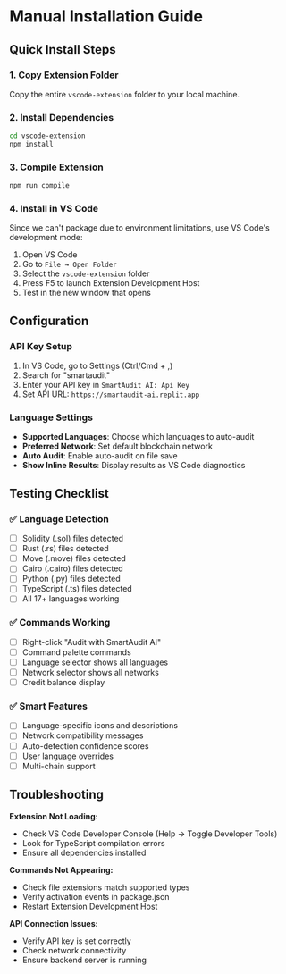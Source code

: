 # Manual Installation Guide

## Quick Install Steps

### 1. Copy Extension Folder
Copy the entire `vscode-extension` folder to your local machine.

### 2. Install Dependencies
```bash
cd vscode-extension
npm install
```

### 3. Compile Extension
```bash
npm run compile
```

### 4. Install in VS Code
Since we can't package due to environment limitations, use VS Code's development mode:

1. Open VS Code
2. Go to `File → Open Folder` 
3. Select the `vscode-extension` folder
4. Press F5 to launch Extension Development Host
5. Test in the new window that opens

## Configuration

### API Key Setup
1. In VS Code, go to Settings (Ctrl/Cmd + ,)
2. Search for "smartaudit"
3. Enter your API key in `SmartAudit AI: Api Key`
4. Set API URL: `https://smartaudit-ai.replit.app`

### Language Settings
- **Supported Languages**: Choose which languages to auto-audit
- **Preferred Network**: Set default blockchain network
- **Auto Audit**: Enable auto-audit on file save
- **Show Inline Results**: Display results as VS Code diagnostics

## Testing Checklist

### ✅ Language Detection
- [ ] Solidity (.sol) files detected
- [ ] Rust (.rs) files detected  
- [ ] Move (.move) files detected
- [ ] Cairo (.cairo) files detected
- [ ] Python (.py) files detected
- [ ] TypeScript (.ts) files detected
- [ ] All 17+ languages working

### ✅ Commands Working
- [ ] Right-click "Audit with SmartAudit AI"
- [ ] Command palette commands
- [ ] Language selector shows all languages
- [ ] Network selector shows all networks
- [ ] Credit balance display

### ✅ Smart Features
- [ ] Language-specific icons and descriptions
- [ ] Network compatibility messages
- [ ] Auto-detection confidence scores
- [ ] User language overrides
- [ ] Multi-chain support

## Troubleshooting

**Extension Not Loading:**
- Check VS Code Developer Console (Help → Toggle Developer Tools)
- Look for TypeScript compilation errors
- Ensure all dependencies installed

**Commands Not Appearing:**
- Check file extensions match supported types
- Verify activation events in package.json
- Restart Extension Development Host

**API Connection Issues:**
- Verify API key is set correctly
- Check network connectivity
- Ensure backend server is running